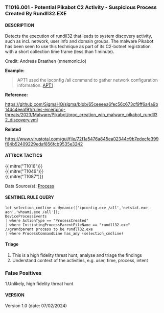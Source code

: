 ### T1016.001 - Potential Pikabot C2 Activity - Suspicious Process Created By Rundll32.EXE

#### DESCRIPTION

Detects the execution of rundll32 that leads to system discovery activity, such as incl. network, user info and domain groups.
The malware Pikabot has been seen to use this technique as part of its C2-botnet registration with a short collection time frame (less than 1 minute).

Credit: Andreas Braathen (mnemonic.io)

**Example:**

> APT1 used the ipconfig /all command to gather network configuration information.
> [APT1](https://attack.mitre.org/groups/G0006/)

**Reference:**

https://github.com/SigmaHQ/sigma/blob/65ceeeea6fec56c673cf9ff6a4a9b14dc4eea191/rules-emerging-threats/2023/Malware/Pikabot/proc_creation_win_malware_pikabot_rundll32_discovery.yml

**Related**

https://www.virustotal.com/gui/file/72f1a5476a845ea02344c9b7edecfe399f64b52409229edaf856fcb9535e3242

#### ATT&CK TACTICS

{{ mitre("T1016")}} <br>
{{ mitre("T1049")}} <br>
{{ mitre("T1087")}} <br>

Data Source(s):
[Process](https://attack.mitre.org/datasources/DS0009/#Process%20Creation)

#### SENTINEL RULE QUERY

```
let selection_cmdline = dynamic(['ipconfig.exe /all','netstat.exe -aon','whoami.exe /all']);
DeviceProcessEvents
| where ActionType == "ProcessCreated"
| where InitiatingProcessParentFileName == "rundll32.exe" //grandparent process to be rundll32.exe
| where ProcessCommandLine has_any (selection_cmdline)
```

#### Triage

1. This is a high fidelity threat hunt, analyse and triage the findings
1. Understand context of the activities, e.g. user, time, process, intent

### False Positives

1.Unlikely, high fidelity threat hunt

#### VERSION

Version 1.0 (date: 07/02/2024)

